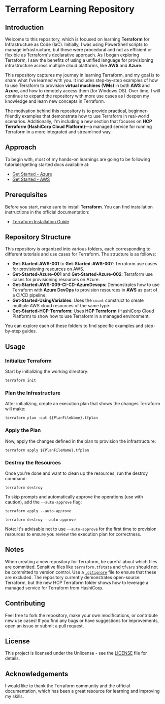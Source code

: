# Terraform Learning Repository

## Introduction

Welcome to this repository, which is focused on learning **Terraform** for Infrastructure as Code (IaC). Initially, I was using PowerShell scripts to manage infrastructure, but these were procedural and not as efficient or flexible as Terraform's declarative approach. As I began exploring Terraform, I saw the benefits of using a unified language for provisioning infrastructure across multiple cloud platforms, like **AWS** and **Azure**.

This repository captures my journey in learning Terraform, and my goal is to share what I’ve learned with you. It includes step-by-step examples of how to use Terraform to provision **virtual machines (VMs)** in both **AWS** and **Azure**, and how to remotely access them (for Windows OS). Over time, I will continue to expand the repository with more use cases as I deepen my knowledge and learn new concepts in Terraform.

The motivation behind this repository is to provide practical, beginner-friendly examples that demonstrate how to use Terraform in real-world scenarios. Additionally, I'm including a new section that focuses on **HCP Terraform (HashiCorp Cloud Platform)**—a managed service for running Terraform in a more integrated and streamlined way.

## Approach

To begin with, most of my hands-on learnings are going to be following tutorials/getting started docs available at: 

- [Get Started - Azure](https://learn.hashicorp.com/collections/terraform/azure-get-started)
- [Get Started - AWS](https://learn.hashicorp.com/collections/terraform/aws-get-started)

## Prerequisites

Before you start, make sure to install **Terraform**. You can find installation instructions in the official documentation:

- [Terraform Installation Guide](https://www.terraform.io/)

## Repository Structure

This repository is organized into various folders, each corresponding to different tutorials and use cases for Terraform. The structure is as follows:

- **Get-Started-AWS-001** to **Get-Started-AWS-007**: Terraform use cases for provisioning resources on AWS.
- **Get-Started-Azure-001** and **Get-Started-Azure-002**: Terraform use cases for provisioning resources on Azure.
- **Get-Started-AWS-009-CI-CD-AzureDevops**: Demonstrates how to use Terraform with **Azure DevOps** to provision resources in **AWS** as part of a CI/CD pipeline.
- **Get-Started-UsingVariables**: Uses the `count` construct to create multiple AWS cloud resources of the same type.
- **Get-Started-HCP-Terraform**: Uses **HCP Terraform** (HashiCorp Cloud Platform) to show how to use Terraform in a managed environment.

You can explore each of these folders to find specific examples and step-by-step guides.

## Usage

### Initialize Terraform

Start by initializing the working directory:

````
terraform init
````
### Plan the Infrastructure
After initializing, create an execution plan that shows the changes Terraform will make:

````
terraform plan -out ${PlanFileName}.tfplan
````
### Apply the Plan
Now, apply the changes defined in the plan to provision the infrastructure:
````
terraform apply ${PlanFileName}.tfplan
````
### Destroy the Resources
Once you're done and want to clean up the resources, run the destroy command:

````
terraform destroy
````
To skip prompts and automatically approve the operations (use with caution), add the `--auto-approve` flag:

````
terraform apply --auto-approve

terraform destroy --auto-approve
````
Note: It's advisable not to use `--auto-approve` for the first time to provision resources to ensure you review the execution plan for correctness.

## Notes
When creating a new repository for Terraform, be careful about which files are committed. Sensitive files like `terraform.tfstate` and `tfvars` should not be committed to version control. Use a [`.gitignore`](.gitignore) file to ensure that these are excluded.
The repository currently demonstrates open-source Terraform, but the new HCP Terraform folder shows how to leverage a managed service for Terraform from HashiCorp.
## Contributing
Feel free to fork the repository, make your own modifications, or contribute new use cases! If you find any bugs or have suggestions for improvements, open an issue or submit a pull request.
## License
This project is licensed under the Unlicense - see the [LICENSE](LICENSE) file for details.
## Acknowledgements
I would like to thank the Terraform community and the official documentation, which has been a great resource for learning and improving my skills.